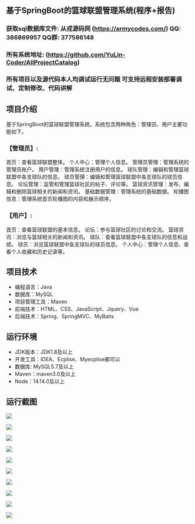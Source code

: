 ## 基于SpringBoot的篮球联盟管理系统(程序+报告)

###  获取sql数据库文件: 从戎源码网 (https://armycodes.com/) QQ: 386869957 QQ群: 377586148
###  所有系统地址: (https://github.com/YuLin-Coder/AllProjectCatalog) 
###  所有项目以及源代码本人均调试运行无问题 可支持远程安装部署调试、定制修改、代码讲解

## 项目介绍
基于SpringBoot的篮球联盟管理系统，系统包含两种角色：管理员、用户主要功能如下。

### 【管理员】:
首页：查看篮球联盟整体。
个人中心：管理个人信息。
管理员管理：管理系统的管理员账户。
用户管理：管理系统注册用户的信息。
球队管理：编辑和管理篮球联盟中各支球队的信息。
球员管理：编辑和管理篮球联盟中各支球队的球员信息。
论坛管理：监管和管理篮球社区的帖子、评论等。
篮球资讯管理：发布、编辑和删除篮球相关的新闻和资讯。
基础数据管理：管理系统的基础数据。
轮播图信息：管理系统首页轮播图的内容和展示顺序。

### 【用户】:
首页：查看篮球联盟的基本信息。
论坛：参与篮球社区的讨论和交流。
篮球资讯：浏览与篮球相关的新闻和资讯。
球队：查看篮球联盟中各支球队的信息和战绩。
球员：浏览篮球联盟中各支球队的球员信息。
个人中心：管理个人信息、查看个人收藏和历史记录等。

## 项目技术
- 编程语言：Java
- 数据库：MySQL
- 项目管理工具：Maven
- 前端技术：HTML、CSS、JavaScript、Jquery、Vue
- 后端技术：Spring、SpringMVC、MyBatis

## 运行环境
- JDK版本：JDK1.8及以上
- 开发工具：IDEA、Ecplise、Myecplise都可以
- 数据库: MySQL5.7及以上
- Maven：maven3.0及以上
- Node：14.14.0及以上

## 运行截图
![](screenshot/1.png)

![](screenshot/2.png)

![](screenshot/3.png)

![](screenshot/4.png)

![](screenshot/5.png)

![](screenshot/6.png)

![](screenshot/7.png)

![](screenshot/8.png)

![](screenshot/9.png)

![](screenshot/10.png)